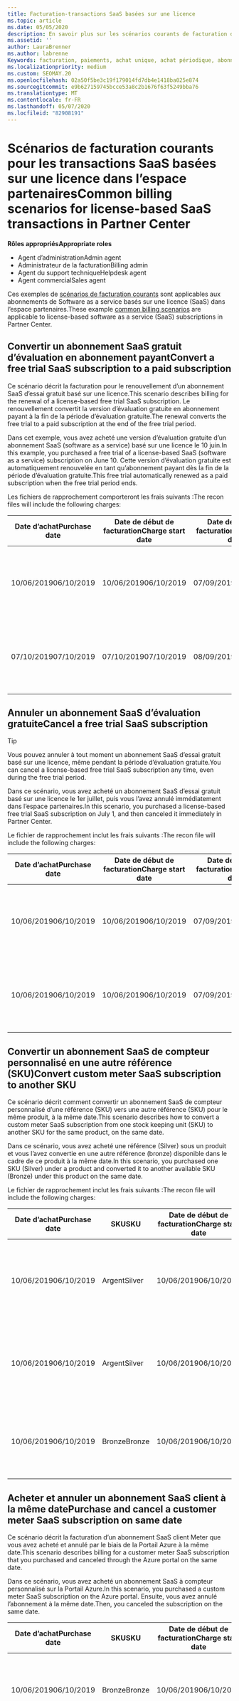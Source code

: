 ```yaml
---
title: Facturation-transactions SaaS basées sur une licence
ms.topic: article
ms.date: 05/05/2020
description: En savoir plus sur les scénarios courants de facturation dans l’espace partenaires pour les transactions SaaS basées sur une licence.
ms.assetid: ''
author: LauraBrenner
ms.author: labrenne
Keywords: facturation, paiements, achat unique, achat périodique, abonnements, sièges
ms.localizationpriority: medium
ms.custom: SEOMAY.20
ms.openlocfilehash: 02a50f5be3c19f179014fd7db4e1418ba025e874
ms.sourcegitcommit: e9b627159745bcce53a8c2b1676f63f5249bba76
ms.translationtype: MT
ms.contentlocale: fr-FR
ms.lasthandoff: 05/07/2020
ms.locfileid: "82908191"
---
```

# <a name="common-billing-scenarios-for-license-based-saas-transactions-in-partner-center"></a><span data-ttu-id="02fec-104">Scénarios de facturation courants pour les transactions SaaS basées sur une licence dans l’espace partenaires</span><span class="sxs-lookup"><span data-stu-id="02fec-104">Common billing scenarios for license-based SaaS transactions in Partner Center</span></span>

<span data-ttu-id="02fec-105">**Rôles appropriés**</span><span class="sxs-lookup"><span data-stu-id="02fec-105">**Appropriate roles**</span></span>

- <span data-ttu-id="02fec-106">Agent d’administration</span><span class="sxs-lookup"><span data-stu-id="02fec-106">Admin agent</span></span>
- <span data-ttu-id="02fec-107">Administrateur de la facturation</span><span class="sxs-lookup"><span data-stu-id="02fec-107">Billing admin</span></span>
- <span data-ttu-id="02fec-108">Agent du support technique</span><span class="sxs-lookup"><span data-stu-id="02fec-108">Helpdesk agent</span></span>
- <span data-ttu-id="02fec-109">Agent commercial</span><span class="sxs-lookup"><span data-stu-id="02fec-109">Sales agent</span></span>


<span data-ttu-id="02fec-110">Ces exemples de [scénarios de facturation courants](common-billing-scenarios.md) sont applicables aux abonnements de Software as a service basés sur une licence (SaaS) dans l’espace partenaires.</span><span class="sxs-lookup"><span data-stu-id="02fec-110">These example [common billing scenarios](common-billing-scenarios.md) are applicable to license-based software as a service (SaaS) subscriptions in Partner Center.</span></span>

## <a name="convert-a-free-trial-saas-subscription-to-a-paid-subscription"></a><span data-ttu-id="02fec-111">Convertir un abonnement SaaS gratuit d’évaluation en abonnement payant</span><span class="sxs-lookup"><span data-stu-id="02fec-111">Convert a free trial SaaS subscription to a paid subscription</span></span>

<span data-ttu-id="02fec-112">Ce scénario décrit la facturation pour le renouvellement d’un abonnement SaaS d’essai gratuit basé sur une licence.</span><span class="sxs-lookup"><span data-stu-id="02fec-112">This scenario describes billing for the renewal of a license-based free trial SaaS subscription.</span></span> <span data-ttu-id="02fec-113">Le renouvellement convertit la version d’évaluation gratuite en abonnement payant à la fin de la période d’évaluation gratuite.</span><span class="sxs-lookup"><span data-stu-id="02fec-113">The renewal converts the free trial to a paid subscription at the end of the free trial period.</span></span>

<span data-ttu-id="02fec-114">Dans cet exemple, vous avez acheté une version d’évaluation gratuite d’un abonnement SaaS (software as a service) basé sur une licence le 10 juin.</span><span class="sxs-lookup"><span data-stu-id="02fec-114">In this example, you purchased a free trial of a license-based SaaS (software as a service) subscription on June 10.</span></span> <span data-ttu-id="02fec-115">Cette version d’évaluation gratuite est automatiquement renouvelée en tant qu’abonnement payant dès la fin de la période d’évaluation gratuite.</span><span class="sxs-lookup"><span data-stu-id="02fec-115">This free trial automatically renewed as a paid subscription when the free trial period ends.</span></span>

<span data-ttu-id="02fec-116">Les fichiers de rapprochement comporteront les frais suivants :</span><span class="sxs-lookup"><span data-stu-id="02fec-116">The recon files will include the following charges:</span></span>

| <span data-ttu-id="02fec-117">Date d’achat</span><span class="sxs-lookup"><span data-stu-id="02fec-117">Purchase date</span></span> | <span data-ttu-id="02fec-118">Date de début de facturation</span><span class="sxs-lookup"><span data-stu-id="02fec-118">Charge start date</span></span> | <span data-ttu-id="02fec-119">Date de fin de la facturation</span><span class="sxs-lookup"><span data-stu-id="02fec-119">Charge end date</span></span> | <span data-ttu-id="02fec-120">Prix unitaire</span><span class="sxs-lookup"><span data-stu-id="02fec-120">Unit price</span></span> | <span data-ttu-id="02fec-121">Quantité unitaire</span><span class="sxs-lookup"><span data-stu-id="02fec-121">Unit quantity</span></span> | <span data-ttu-id="02fec-122">Montant total</span><span class="sxs-lookup"><span data-stu-id="02fec-122">Total amount</span></span> | <span data-ttu-id="02fec-123">Type de dépense</span><span class="sxs-lookup"><span data-stu-id="02fec-123">Charge type</span></span> | <span data-ttu-id="02fec-124">Description de l’abonnement</span><span class="sxs-lookup"><span data-stu-id="02fec-124">Subscription description</span></span> |
| ------------- | ----------------- | --------------- | ---------- | ------------- | ------------ | ----------- | ----------------- |
| <span data-ttu-id="02fec-125">10/06/2019</span><span class="sxs-lookup"><span data-stu-id="02fec-125">06/10/2019</span></span> | <span data-ttu-id="02fec-126">10/06/2019</span><span class="sxs-lookup"><span data-stu-id="02fec-126">06/10/2019</span></span> | <span data-ttu-id="02fec-127">07/09/2019</span><span class="sxs-lookup"><span data-stu-id="02fec-127">07/09/2019</span></span> | <span data-ttu-id="02fec-128">0 $</span><span class="sxs-lookup"><span data-stu-id="02fec-128">$0</span></span> | <span data-ttu-id="02fec-129">1</span><span class="sxs-lookup"><span data-stu-id="02fec-129">1</span></span> | <span data-ttu-id="02fec-130">0 $</span><span class="sxs-lookup"><span data-stu-id="02fec-130">$0</span></span> | <span data-ttu-id="02fec-131">Nouveau</span><span class="sxs-lookup"><span data-stu-id="02fec-131">New</span></span> | <span data-ttu-id="02fec-132">Essai gratuit</span><span class="sxs-lookup"><span data-stu-id="02fec-132">Free trial</span></span> |
| <span data-ttu-id="02fec-133">07/10/2019</span><span class="sxs-lookup"><span data-stu-id="02fec-133">07/10/2019</span></span> | <span data-ttu-id="02fec-134">07/10/2019</span><span class="sxs-lookup"><span data-stu-id="02fec-134">07/10/2019</span></span> | <span data-ttu-id="02fec-135">08/09/2019</span><span class="sxs-lookup"><span data-stu-id="02fec-135">08/09/2019</span></span> | <span data-ttu-id="02fec-136">2 $</span><span class="sxs-lookup"><span data-stu-id="02fec-136">$2</span></span> | <span data-ttu-id="02fec-137">1</span><span class="sxs-lookup"><span data-stu-id="02fec-137">1</span></span> | <span data-ttu-id="02fec-138">2 $</span><span class="sxs-lookup"><span data-stu-id="02fec-138">$2</span></span> | <span data-ttu-id="02fec-139">Renouveler</span><span class="sxs-lookup"><span data-stu-id="02fec-139">Renew</span></span> | <span data-ttu-id="02fec-140">Abonnement payant</span><span class="sxs-lookup"><span data-stu-id="02fec-140">Paid subscription</span></span> |

## <a name="cancel-a-free-trial-saas-subscription"></a><span data-ttu-id="02fec-141">Annuler un abonnement SaaS d’évaluation gratuite</span><span class="sxs-lookup"><span data-stu-id="02fec-141">Cancel a free trial SaaS subscription</span></span>

> [!TIP]
> <span data-ttu-id="02fec-142">Vous pouvez annuler à tout moment un abonnement SaaS d’essai gratuit basé sur une licence, même pendant la période d’évaluation gratuite.</span><span class="sxs-lookup"><span data-stu-id="02fec-142">You can cancel a license-based free trial SaaS subscription any time, even during the free trial period.</span></span>

<span data-ttu-id="02fec-143">Dans ce scénario, vous avez acheté un abonnement SaaS d’essai gratuit basé sur une licence le 1er juillet, puis vous l’avez annulé immédiatement dans l’espace partenaires.</span><span class="sxs-lookup"><span data-stu-id="02fec-143">In this scenario, you purchased a license-based free trial SaaS subscription on July 1, and then canceled it immediately in Partner Center.</span></span>

<span data-ttu-id="02fec-144">Le fichier de rapprochement inclut les frais suivants :</span><span class="sxs-lookup"><span data-stu-id="02fec-144">The recon file will include the following charges:</span></span>

| <span data-ttu-id="02fec-145">Date d’achat</span><span class="sxs-lookup"><span data-stu-id="02fec-145">Purchase date</span></span> | <span data-ttu-id="02fec-146">Date de début de facturation</span><span class="sxs-lookup"><span data-stu-id="02fec-146">Charge start date</span></span> | <span data-ttu-id="02fec-147">Date de fin de la facturation</span><span class="sxs-lookup"><span data-stu-id="02fec-147">Charge end date</span></span> | <span data-ttu-id="02fec-148">Prix unitaire</span><span class="sxs-lookup"><span data-stu-id="02fec-148">Unit price</span></span> | <span data-ttu-id="02fec-149">Quantité unitaire</span><span class="sxs-lookup"><span data-stu-id="02fec-149">Unit quantity</span></span> | <span data-ttu-id="02fec-150">Montant total</span><span class="sxs-lookup"><span data-stu-id="02fec-150">Total amount</span></span> | <span data-ttu-id="02fec-151">Type de dépense</span><span class="sxs-lookup"><span data-stu-id="02fec-151">Charge type</span></span> | <span data-ttu-id="02fec-152">Description de l’abonnement</span><span class="sxs-lookup"><span data-stu-id="02fec-152">Subscription description</span></span> |
| ------------- | ----------------- | --------------- | ---------- | ------------- | ------------ | ----------- | ----------------- |
| <span data-ttu-id="02fec-153">10/06/2019</span><span class="sxs-lookup"><span data-stu-id="02fec-153">06/10/2019</span></span> | <span data-ttu-id="02fec-154">10/06/2019</span><span class="sxs-lookup"><span data-stu-id="02fec-154">06/10/2019</span></span> | <span data-ttu-id="02fec-155">07/09/2019</span><span class="sxs-lookup"><span data-stu-id="02fec-155">07/09/2019</span></span> | <span data-ttu-id="02fec-156">0 $</span><span class="sxs-lookup"><span data-stu-id="02fec-156">$0</span></span> | <span data-ttu-id="02fec-157">11</span><span class="sxs-lookup"><span data-stu-id="02fec-157">11</span></span> | <span data-ttu-id="02fec-158">0 $</span><span class="sxs-lookup"><span data-stu-id="02fec-158">$0</span></span> | <span data-ttu-id="02fec-159">Nouveau</span><span class="sxs-lookup"><span data-stu-id="02fec-159">New</span></span> | <span data-ttu-id="02fec-160">Essai gratuit</span><span class="sxs-lookup"><span data-stu-id="02fec-160">Free trial</span></span> |
| <span data-ttu-id="02fec-161">10/06/2019</span><span class="sxs-lookup"><span data-stu-id="02fec-161">06/10/2019</span></span> | <span data-ttu-id="02fec-162">10/06/2019</span><span class="sxs-lookup"><span data-stu-id="02fec-162">06/10/2019</span></span> | <span data-ttu-id="02fec-163">07/09/2019</span><span class="sxs-lookup"><span data-stu-id="02fec-163">07/09/2019</span></span> | <span data-ttu-id="02fec-164">0 $</span><span class="sxs-lookup"><span data-stu-id="02fec-164">$0</span></span> | <span data-ttu-id="02fec-165">11</span><span class="sxs-lookup"><span data-stu-id="02fec-165">11</span></span> | <span data-ttu-id="02fec-166">0 $</span><span class="sxs-lookup"><span data-stu-id="02fec-166">$0</span></span> | <span data-ttu-id="02fec-167">Annuler</span><span class="sxs-lookup"><span data-stu-id="02fec-167">Cancel</span></span> | <span data-ttu-id="02fec-168">Essai gratuit</span><span class="sxs-lookup"><span data-stu-id="02fec-168">Free trial</span></span> |

## <a name="convert-custom-meter-saas-subscription-to-another-sku"></a><span data-ttu-id="02fec-169">Convertir un abonnement SaaS de compteur personnalisé en une autre référence (SKU)</span><span class="sxs-lookup"><span data-stu-id="02fec-169">Convert custom meter SaaS subscription to another SKU</span></span>

<span data-ttu-id="02fec-170">Ce scénario décrit comment convertir un abonnement SaaS de compteur personnalisé d’une référence (SKU) vers une autre référence (SKU) pour le même produit, à la même date.</span><span class="sxs-lookup"><span data-stu-id="02fec-170">This scenario describes how to convert a custom meter SaaS subscription from one stock keeping unit (SKU) to another SKU for the same product, on the same date.</span></span>

<span data-ttu-id="02fec-171">Dans ce scénario, vous avez acheté une référence (Silver) sous un produit et vous l’avez convertie en une autre référence (bronze) disponible dans le cadre de ce produit à la même date.</span><span class="sxs-lookup"><span data-stu-id="02fec-171">In this scenario, you purchased one SKU (Silver) under a product and converted it to another available SKU (Bronze) under this product on the same date.</span></span>

<span data-ttu-id="02fec-172">Le fichier de rapprochement inclut les frais suivants :</span><span class="sxs-lookup"><span data-stu-id="02fec-172">The recon file will include the following charges:</span></span>

| <span data-ttu-id="02fec-173">Date d’achat</span><span class="sxs-lookup"><span data-stu-id="02fec-173">Purchase date</span></span> | <span data-ttu-id="02fec-174">SKU</span><span class="sxs-lookup"><span data-stu-id="02fec-174">SKU</span></span> | <span data-ttu-id="02fec-175">Date de début de facturation</span><span class="sxs-lookup"><span data-stu-id="02fec-175">Charge start date</span></span> | <span data-ttu-id="02fec-176">Date de fin de la facturation</span><span class="sxs-lookup"><span data-stu-id="02fec-176">Charge end date</span></span> | <span data-ttu-id="02fec-177">Prix unitaire</span><span class="sxs-lookup"><span data-stu-id="02fec-177">Unit price</span></span> | <span data-ttu-id="02fec-178">Quantité unitaire</span><span class="sxs-lookup"><span data-stu-id="02fec-178">Unit quantity</span></span> | <span data-ttu-id="02fec-179">Montant total</span><span class="sxs-lookup"><span data-stu-id="02fec-179">Total amount</span></span> | <span data-ttu-id="02fec-180">Type de dépense</span><span class="sxs-lookup"><span data-stu-id="02fec-180">Charge type</span></span> | <span data-ttu-id="02fec-181">Description de l’abonnement</span><span class="sxs-lookup"><span data-stu-id="02fec-181">Subscription description</span></span> |
| ------------- | ----------------- | ----------------- | --------------- | ---------- | ------------- | ------------ | ----------- | ----------------- |
| <span data-ttu-id="02fec-182">10/06/2019</span><span class="sxs-lookup"><span data-stu-id="02fec-182">06/10/2019</span></span> | <span data-ttu-id="02fec-183">Argent</span><span class="sxs-lookup"><span data-stu-id="02fec-183">Silver</span></span> | <span data-ttu-id="02fec-184">10/06/2019</span><span class="sxs-lookup"><span data-stu-id="02fec-184">06/10/2019</span></span> | <span data-ttu-id="02fec-185">10/06/2019</span><span class="sxs-lookup"><span data-stu-id="02fec-185">06/10/2019</span></span> | <span data-ttu-id="02fec-186">20 $</span><span class="sxs-lookup"><span data-stu-id="02fec-186">$20</span></span> | <span data-ttu-id="02fec-187">1</span><span class="sxs-lookup"><span data-stu-id="02fec-187">1</span></span> | <span data-ttu-id="02fec-188">20 $</span><span class="sxs-lookup"><span data-stu-id="02fec-188">$20</span></span> | <span data-ttu-id="02fec-189">Nouveau</span><span class="sxs-lookup"><span data-stu-id="02fec-189">New</span></span> | <span data-ttu-id="02fec-190">Abonnement SaaS à compteur personnalisé</span><span class="sxs-lookup"><span data-stu-id="02fec-190">Custom meter SaaS subscription</span></span> |
| <span data-ttu-id="02fec-191">10/06/2019</span><span class="sxs-lookup"><span data-stu-id="02fec-191">06/10/2019</span></span> | <span data-ttu-id="02fec-192">Argent</span><span class="sxs-lookup"><span data-stu-id="02fec-192">Silver</span></span> | <span data-ttu-id="02fec-193">10/06/2019</span><span class="sxs-lookup"><span data-stu-id="02fec-193">06/10/2019</span></span> | <span data-ttu-id="02fec-194">10/06/2019</span><span class="sxs-lookup"><span data-stu-id="02fec-194">06/10/2019</span></span> | <span data-ttu-id="02fec-195">20 $</span><span class="sxs-lookup"><span data-stu-id="02fec-195">$20</span></span> | <span data-ttu-id="02fec-196">1</span><span class="sxs-lookup"><span data-stu-id="02fec-196">1</span></span> | <span data-ttu-id="02fec-197">-$20</span><span class="sxs-lookup"><span data-stu-id="02fec-197">-$20</span></span> | <span data-ttu-id="02fec-198">Convertir</span><span class="sxs-lookup"><span data-stu-id="02fec-198">Convert</span></span> | <span data-ttu-id="02fec-199">Facture au prorata pour l’abonnement SaaS du compteur personnalisé</span><span class="sxs-lookup"><span data-stu-id="02fec-199">Prorated rebill for custom meter SaaS subscription</span></span> |
| <span data-ttu-id="02fec-200">10/06/2019</span><span class="sxs-lookup"><span data-stu-id="02fec-200">06/10/2019</span></span> | <span data-ttu-id="02fec-201">Bronze</span><span class="sxs-lookup"><span data-stu-id="02fec-201">Bronze</span></span> | <span data-ttu-id="02fec-202">10/06/2019</span><span class="sxs-lookup"><span data-stu-id="02fec-202">06/10/2019</span></span> | <span data-ttu-id="02fec-203">10/06/2019</span><span class="sxs-lookup"><span data-stu-id="02fec-203">06/10/2019</span></span> | <span data-ttu-id="02fec-204">$10</span><span class="sxs-lookup"><span data-stu-id="02fec-204">$10</span></span> | <span data-ttu-id="02fec-205">1</span><span class="sxs-lookup"><span data-stu-id="02fec-205">1</span></span> | <span data-ttu-id="02fec-206">$10</span><span class="sxs-lookup"><span data-stu-id="02fec-206">$10</span></span> | <span data-ttu-id="02fec-207">Convertir</span><span class="sxs-lookup"><span data-stu-id="02fec-207">Convert</span></span> | <span data-ttu-id="02fec-208">Abonnement SaaS à compteur personnalisé</span><span class="sxs-lookup"><span data-stu-id="02fec-208">Custom meter SaaS subscription</span></span> |

## <a name="purchase-and-cancel-a-customer-meter-saas-subscription-on-same-date"></a><span data-ttu-id="02fec-209">Acheter et annuler un abonnement SaaS client à la même date</span><span class="sxs-lookup"><span data-stu-id="02fec-209">Purchase and cancel a customer meter SaaS subscription on same date</span></span>

<span data-ttu-id="02fec-210">Ce scénario décrit la facturation d’un abonnement SaaS client Meter que vous avez acheté et annulé par le biais de la Portail Azure à la même date.</span><span class="sxs-lookup"><span data-stu-id="02fec-210">This scenario describes billing for a customer meter SaaS subscription that you purchased and canceled through the Azure portal on the same date.</span></span>

<span data-ttu-id="02fec-211">Dans ce scénario, vous avez acheté un abonnement SaaS à compteur personnalisé sur la Portail Azure.</span><span class="sxs-lookup"><span data-stu-id="02fec-211">In this scenario, you purchased a custom meter SaaS subscription on the Azure portal.</span></span> <span data-ttu-id="02fec-212">Ensuite, vous avez annulé l’abonnement à la même date.</span><span class="sxs-lookup"><span data-stu-id="02fec-212">Then, you canceled the subscription on the same date.</span></span>

| <span data-ttu-id="02fec-213">Date d’achat</span><span class="sxs-lookup"><span data-stu-id="02fec-213">Purchase date</span></span> | <span data-ttu-id="02fec-214">SKU</span><span class="sxs-lookup"><span data-stu-id="02fec-214">SKU</span></span> | <span data-ttu-id="02fec-215">Date de début de facturation</span><span class="sxs-lookup"><span data-stu-id="02fec-215">Charge start date</span></span> | <span data-ttu-id="02fec-216">Date de fin de la facturation</span><span class="sxs-lookup"><span data-stu-id="02fec-216">Charge end date</span></span> | <span data-ttu-id="02fec-217">Prix unitaire</span><span class="sxs-lookup"><span data-stu-id="02fec-217">Unit price</span></span> | <span data-ttu-id="02fec-218">Quantité unitaire</span><span class="sxs-lookup"><span data-stu-id="02fec-218">Unit quantity</span></span> | <span data-ttu-id="02fec-219">Montant total</span><span class="sxs-lookup"><span data-stu-id="02fec-219">Total amount</span></span> | <span data-ttu-id="02fec-220">Type de dépense</span><span class="sxs-lookup"><span data-stu-id="02fec-220">Charge type</span></span> | <span data-ttu-id="02fec-221">Description de l’abonnement</span><span class="sxs-lookup"><span data-stu-id="02fec-221">Subscription description</span></span> |
| ------------- | ------------- |----------------- | --------------- | ---------- | ------------- | ------------ | ----------- | ----------------- |
| <span data-ttu-id="02fec-222">10/06/2019</span><span class="sxs-lookup"><span data-stu-id="02fec-222">06/10/2019</span></span> | <span data-ttu-id="02fec-223">Bronze</span><span class="sxs-lookup"><span data-stu-id="02fec-223">Bronze</span></span> | <span data-ttu-id="02fec-224">10/06/2019</span><span class="sxs-lookup"><span data-stu-id="02fec-224">06/10/2019</span></span> | <span data-ttu-id="02fec-225">10/06/2019</span><span class="sxs-lookup"><span data-stu-id="02fec-225">06/10/2019</span></span> | <span data-ttu-id="02fec-226">$10</span><span class="sxs-lookup"><span data-stu-id="02fec-226">$10</span></span> | <span data-ttu-id="02fec-227">1</span><span class="sxs-lookup"><span data-stu-id="02fec-227">1</span></span> | <span data-ttu-id="02fec-228">$10</span><span class="sxs-lookup"><span data-stu-id="02fec-228">$10</span></span> | <span data-ttu-id="02fec-229">Nouveau</span><span class="sxs-lookup"><span data-stu-id="02fec-229">New</span></span> | <span data-ttu-id="02fec-230">Abonnement SaaS à compteur personnalisé</span><span class="sxs-lookup"><span data-stu-id="02fec-230">Custom meter SaaS subscription</span></span> |
| <span data-ttu-id="02fec-231">10/06/2019</span><span class="sxs-lookup"><span data-stu-id="02fec-231">06/10/2019</span></span> | <span data-ttu-id="02fec-232">Bronze</span><span class="sxs-lookup"><span data-stu-id="02fec-232">Bronze</span></span> | <span data-ttu-id="02fec-233">10/06/2019</span><span class="sxs-lookup"><span data-stu-id="02fec-233">06/10/2019</span></span> | <span data-ttu-id="02fec-234">10/06/2019</span><span class="sxs-lookup"><span data-stu-id="02fec-234">06/10/2019</span></span> | <span data-ttu-id="02fec-235">$10</span><span class="sxs-lookup"><span data-stu-id="02fec-235">$10</span></span> | <span data-ttu-id="02fec-236">1</span><span class="sxs-lookup"><span data-stu-id="02fec-236">1</span></span> | <span data-ttu-id="02fec-237">-$10</span><span class="sxs-lookup"><span data-stu-id="02fec-237">-$10</span></span> | <span data-ttu-id="02fec-238">CancelImmediate</span><span class="sxs-lookup"><span data-stu-id="02fec-238">CancelImmediate</span></span> | <span data-ttu-id="02fec-239">Abonnement SaaS à compteur personnalisé</span><span class="sxs-lookup"><span data-stu-id="02fec-239">Custom meter SaaS subscription</span></span> |
